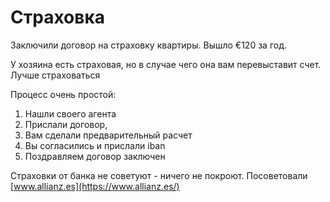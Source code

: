 # Страховка

Заключили договор на страховку квартиры. Вышло €120 за год.

У хозяина есть страховая, но в случае чего она вам перевыставит счет. Лучше страховаться

Процесс очень простой:

1. Нашли своего агента
2. Прислали договор,
3. Вам сделали предварительный расчет
4. Вы согласились и прислали iban
5. Поздравляем договор заключен

Страховки от банка не советуют - ничего не покроют. Посоветовали [www.allianz.es](https://www.allianz.es/)

